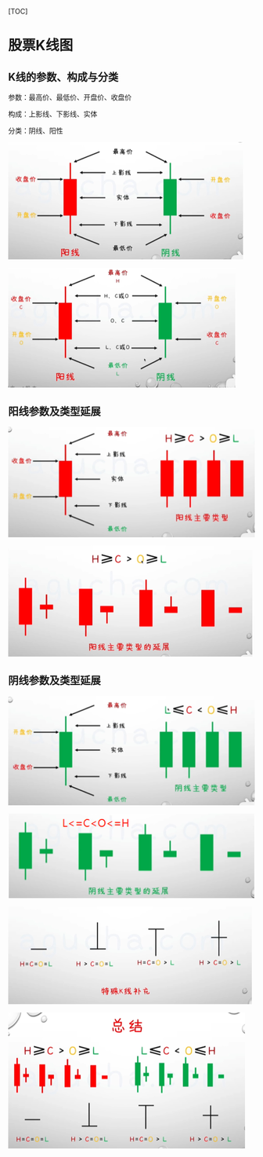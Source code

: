 [TOC]

# 股票K线图

## K线的参数、构成与分类

参数：最高价、最低价、开盘价、收盘价

构成：上影线、下影线、实体

分类：阴线、阳性

![1619246012308](股票.assets/1619246012308.png)

![1619246093208](股票.assets/1619246093208.png)

## 阳线参数及类型延展

![1619246217746](股票.assets/1619246217746.png)

![1619246263236](股票.assets/1619246263236.png)

## 阴线参数及类型延展

![1619246305279](股票.assets/1619246305279.png)

![1619247295279](股票.assets/1619247295279.png)

![1619246431258](股票.assets/1619246431258.png)

![1619246463429](股票.assets/1619246463429.png)